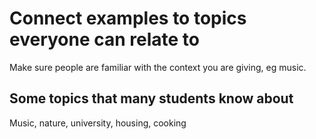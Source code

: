 # Connect examples to topics everyone can relate to

Make sure people are familiar with the context you are giving, eg music.

## Some topics that many students know about
Music, nature, university, housing, cooking